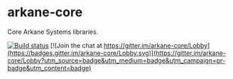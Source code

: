 # arkane-core
Core Arkane Systems libraries.

[![Build status](https://ci.appveyor.com/api/projects/status/9p983fsf8sbhgr5u?svg=true)](https://ci.appveyor.com/project/cerebrate/arkane-core) [![Join the chat at https://gitter.im/arkane-core/Lobby](https://badges.gitter.im/arkane-core/Lobby.svg)](https://gitter.im/arkane-core/Lobby?utm_source=badge&utm_medium=badge&utm_campaign=pr-badge&utm_content=badge)

